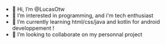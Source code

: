 - 👋 Hi, I’m @LucasOtw
- 👀 I’m interested in programming, and i'm tech enthusiast
- 🌱 I’m currently learning html/css/java and kotlin for android developpement !
- 💞️ I’m looking to collaborate on my personnal project


<!---
LucasOtw/LucasOtw is a ✨ special ✨ repository because its `README.md` (this file) appears on your GitHub profile.
You can click the Preview link to take a look at your changes.
--->
